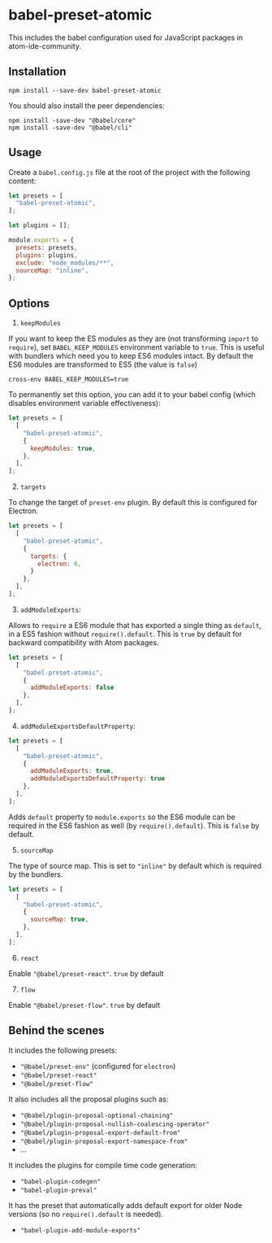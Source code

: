 # babel-preset-atomic

This includes the babel configuration used for JavaScript packages in atom-ide-community.

## Installation
```
npm install --save-dev babel-preset-atomic
```

You should also install the peer dependencies:
```
npm install -save-dev "@babel/core"
npm install -save-dev "@babel/cli"
```

## Usage
Create a `babel.config.js` file at the root of the project with the following content:
```js
let presets = [
  "babel-preset-atomic",
];

let plugins = [];

module.exports = {
  presets: presets,
  plugins: plugins,
  exclude: "node_modules/**",
  sourceMap: "inline",
};
```

## Options

1) `keepModules`

If you want to keep the ES modules as they are (not transforming `import` to `require`), set `BABEL_KEEP_MODULES` environment variable to `true`. This is useful with bundlers which need you to keep ES6 modules intact. By default the ES6 modules are transformed to ES5 (the value is `false`)
```
cross-env BABEL_KEEP_MODULES=true
```

To permanently set this option, you can add it to your babel config (which disables environment variable effectiveness):
```js
let presets = [
  [
    "babel-preset-atomic",
    {
      keepModules: true,
    },
  ],
];
```

2) `targets`

To change the target of `preset-env` plugin. By default this is configured for Electron.
```js
let presets = [
  [
    "babel-preset-atomic",
    {
      targets: {
        electron: 6,
      }
    },
  ],
];
```

3) `addModuleExports`:

Allows to `require` a ES6 module that has exported a single thing as `default`, in a ES5 fashion without `require().default`. This is `true` by default for backward compatibility with Atom packages.

```js
let presets = [
  [
    "babel-preset-atomic",
    {
      addModuleExports: false
    },
  ],
];
```

4) `addModuleExportsDefaultProperty`:

```js
let presets = [
  [
    "babel-preset-atomic",
    {
      addModuleExports: true,
      addModuleExportsDefaultProperty: true
    },
  ],
];
```

Adds `default` property to `module.exports` so the ES6 module can be required in the ES6 fashion as well (by `require().default`). This is `false` by default.

5) `sourceMap`

The type of source map. This is set to `"inline"` by default which is required by the bundlers.
```js
let presets = [
  [
    "babel-preset-atomic",
    {
      sourceMap: true,
    },
  ],
];
```

6) `react`

Enable `"@babel/preset-react"`. `true` by default

7) `flow`

Enable `"@babel/preset-flow"`. `true` by default


## Behind the scenes

It includes the following presets:
- `"@babel/preset-env"` (configured for `electron`)
- `"@babel/preset-react"`
- `"@babel/preset-flow"`

It also includes all the proposal plugins such as:
- `"@babel/plugin-proposal-optional-chaining"`
- `"@babel/plugin-proposal-nullish-coalescing-operator"`
- `"@babel/plugin-proposal-export-default-from"`
- `"@babel/plugin-proposal-export-namespace-from"`
- ...

It includes the plugins for compile time code generation:
- `"babel-plugin-codegen"`
- `"babel-plugin-preval"`

It has the preset that automatically adds default export for older Node versions (so no `require().default` is needed).
- `"babel-plugin-add-module-exports"`
